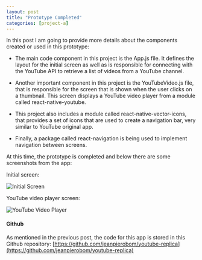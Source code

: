 ```yaml
---
layout: post
title: "Prototype Completed"
categories: [project-a]
---
```


In this post I am going to provide more details about the components created or used in this prototype:

- The main code component in this project is the App.js file. It defines the layout for the initial screen as well as is responsible for connecting with the YouTube API to retrieve a list of videos from a YouTube channel.

- Another important component in this project is the YouTubeVideo.js file, that is responsible for the screen that is shown when the user clicks on a thumbnail. This screen displays a YouTube video player from a module called react-native-youtube.

- This project also includes a module called react-native-vector-icons, that provides a set of icons that are used to create a navigation bar, very similar to YouTube original app.

- Finally, a package called react-navigation is being used to implement navigation between screens.

At this time, the prototype is completed and below there are some screenshots from the app:

Initial screen:

<img src="https://jeanpierobom.github.io/assets/images/screenshot-initial-screen.png" alt="Initial Screen">

YouTube video player screen:

<img src="https://jeanpierobom.github.io/assets/images/screenshot-video-player-screen.png" alt="YouTube Video Player">

#### Github

As mentioned in the previous post, the code for this app is stored in this Github repository: [https://github.com/jeanpierobom/youtube-replica](https://github.com/jeanpierobom/youtube-replica)

